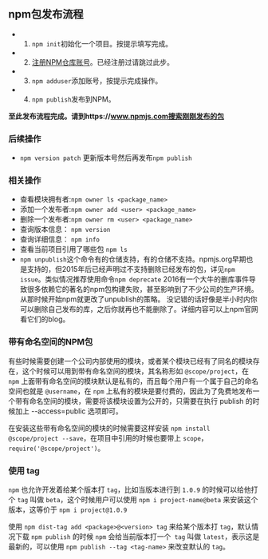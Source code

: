 ## npm包发布流程

* 1. `npm init`初始化一个项目。按提示填写完成。
* 2. [注册NPM仓库账号](https://www.npmjs.com)。已经注册过请跳过此步。
* 3. `npm adduser`添加账号，按提示完成操作。
* 4. `npm publish`发布到NPM。

**至此发布流程完成。请到https://www.npmjs.com搜索刚刚发布的包**
### 后续操作
* `npm version patch` 更新版本号然后再发布`npm publish`

### 相关操作
* 查看模块拥有者:`npm owner ls <package_name>`
* 添加一个发布者:`npm owner add <user> <package_name>`
* 删除一个发布者:`npm owner rm <user> <package_name>`
* 查询版本信息： `npm version`
* 查询详细信息： `npm info`
* 查看当前项目引用了哪些包 `npm ls`
* `npm unpublish`这个命令有的仓储支持，有的仓储不支持。npmjs.org早期也是支持的，但2015年后已经声明过不支持删除已经发布的包，详见`npm issue`。类似情况推荐使用命令`npm deprecate` 2016有一个大牛的删库事件导致很多依赖它的著名的npm包构建失败，甚至影响到了不少公司的生产环境。从那时候开始npm就更改了unpublish的策略。
没记错的话好像是半小时内你可以删除自己发布的库，之后你就再也不能删除了。详细内容可以上npm官网看它们的blog。

### 带有命名空间的NPM包
有些时候需要创建一个公司内部使用的模块，或者某个模块已经有了同名的模块存在，这个时候可以用到带有命名空间的模块，其名称形如 `@scope/project`，在 `npm` 上面带有命名空间的模块默认是私有的，而且每个用户有一个属于自己的命名空间也就是 `@username`，在 `npm` 上私有的模块是要付费的，因此为了免费地发布一个带有命名空间的模块，需要将该模块设置为公开的，只需要在执行 publish 的时候加上 --access=public 选项即可。

在安装这些带有命名空间的模块的时候需要这样安装 `npm install @scope/project --save`，在项目中引用的时候也要带上 `scope`，`require('@scope/project')`。

### 使用 tag
`npm` 也允许开发着给某个版本打 `tag`，比如当版本进行到 `1.0.9` 的时候可以给他打个 `tag` 叫做 `beta`，这个时候用户可以使用 `npm i project-name@beta` 来安装这个版本，这等价于 `npm i project@1.0.9`

使用 `npm dist-tag add <package>@<version> tag` 来给某个版本打 `tag`，默认情况下载 `npm publish` 的时候 `npm` 会给当前版本打一个` tag` 叫做 `latest`，表示这是最新的，可以使用 `npm publish --tag <tag-name>` 来改变默认的 `tag`。
